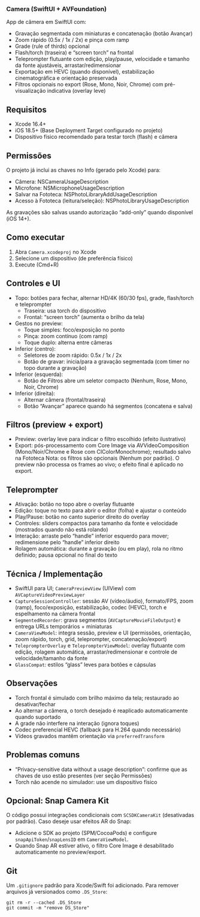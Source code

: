 ### Camera (SwiftUI + AVFoundation)

App de câmera em SwiftUI com:
- Gravação segmentada com miniaturas e concatenação (botão Avançar)
- Zoom rápido (0.5x / 1x / 2x) e pinça com ramp
- Grade (rule of thirds) opcional
- Flash/torch (traseira) e “screen torch” na frontal
- Teleprompter flutuante com edição, play/pause, velocidade e tamanho da fonte ajustáveis, arrastar/redimensionar
- Exportação em HEVC (quando disponível), estabilização cinematográfica e orientação preservada
- Filtros opcionais no export (Rose, Mono, Noir, Chrome) com pré-visualização indicativa (overlay leve)

## Requisitos
- Xcode 16.4+
- iOS 18.5+ (Base Deployment Target configurado no projeto)
- Dispositivo físico recomendado para testar torch (flash) e câmera

## Permissões
O projeto já inclui as chaves no Info (gerado pelo Xcode) para:
- Câmera: NSCameraUsageDescription
- Microfone: NSMicrophoneUsageDescription
- Salvar na Fototeca: NSPhotoLibraryAddUsageDescription
- Acesso à Fototeca (leitura/seleção): NSPhotoLibraryUsageDescription

As gravações são salvas usando autorização “add-only” quando disponível (iOS 14+).

## Como executar
1) Abra `Camera.xcodeproj` no Xcode
2) Selecione um dispositivo (de preferência físico)
3) Execute (Cmd+R)

## Controles e UI
- Topo: botões para fechar, alternar HD/4K (60/30 fps), grade, flash/torch e teleprompter
  - Traseira: usa torch do dispositivo
  - Frontal: “screen torch” (aumenta o brilho da tela)
- Gestos no preview:
  - Toque simples: foco/exposição no ponto
  - Pinça: zoom contínuo (com ramp)
  - Toque duplo: alterna entre câmeras
- Inferior (centro):
  - Seletores de zoom rápido: 0.5x / 1x / 2x
  - Botão de gravar: inicia/para a gravação segmentada (com timer no topo durante a gravação)
- Inferior (esquerda):
  - Botão de Filtros abre um seletor compacto (Nenhum, Rose, Mono, Noir, Chrome)
- Inferior (direita):
  - Alternar câmera (frontal/traseira)
  - Botão “Avançar” aparece quando há segmentos (concatena e salva)

## Filtros (preview + export)
- Preview: overlay leve para indicar o filtro escolhido (efeito ilustrativo)
- Export: pós-processamento com Core Image via AVVideoComposition (Mono/Noir/Chrome e Rose com CIColorMonochrome); resultado salvo na Fototeca
Nota: os filtros são opcionais (Nenhum por padrão). O preview não processa os frames ao vivo; o efeito final é aplicado no export.

## Teleprompter
- Ativação: botão no topo abre o overlay flutuante
- Edição: toque no texto para abrir o editor (folha) e ajustar o conteúdo
- Play/Pause: botão no canto superior direito do overlay
- Controles: sliders compactos para tamanho da fonte e velocidade (mostrados quando não está rolando)
- Interação: arraste pelo “handle” inferior esquerdo para mover; redimensione pelo “handle” inferior direito
- Rolagem automática: durante a gravação (ou em play), rola no ritmo definido; pausa opcional no final do texto

## Técnica / Implementação
- SwiftUI para UI; `CameraPreviewView` (UIView) com `AVCaptureVideoPreviewLayer`
- `CaptureSessionController`: sessão AV (vídeo/áudio), formato/FPS, zoom (ramp), foco/exposição, estabilização, codec (HEVC), torch e espelhamento na câmera frontal
- `SegmentedRecorder`: grava segmentos (`AVCaptureMovieFileOutput`) e entrega URLs temporários + miniaturas
- `CameraViewModel`: integra sessão, preview e UI (permissões, orientação, zoom rápido, torch, grid, teleprompter, concatenação/export)
- `TeleprompterOverlay` e `TeleprompterViewModel`: overlay flutuante com edição, rolagem automática, arrastar/redimensionar e controle de velocidade/tamanho da fonte
- `GlassCompat`: estilos “glass” leves para botões e cápsulas

## Observações
- Torch frontal é simulado com brilho máximo da tela; restaurado ao desativar/fechar
- Ao alternar a câmera, o torch desejado é reaplicado automaticamente quando suportado
- A grade não interfere na interação (ignora toques)
 - Codec preferencial HEVC (fallback para H.264 quando necessário)
 - Vídeos gravados mantêm orientação via `preferredTransform`

## Problemas comuns
- “Privacy-sensitive data without a usage description”: confirme que as chaves de uso estão presentes (ver seção Permissões)
- Torch não acende no simulador: use um dispositivo físico

## Opcional: Snap Camera Kit
O código possui integrações condicionais com `SCSDKCameraKit` (desativadas por padrão). Caso deseje usar efeitos AR do Snap:
- Adicione o SDK ao projeto (SPM/CocoaPods) e configure `snapApiToken`/`snapLensID` em `CameraViewModel`.
- Quando Snap AR estiver ativo, o filtro Core Image é desabilitado automaticamente no preview/export.

## Git
Um `.gitignore` padrão para Xcode/Swift foi adicionado. Para remover arquivos já versionados como `.DS_Store`:

```
git rm -r --cached .DS_Store
git commit -m "remove DS_Store"
```
